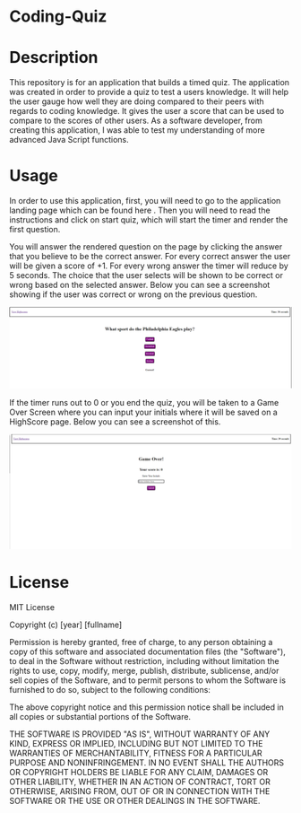 # Coding-Quiz
# Description
This repository is for an application that builds a timed quiz.
The application was created in order to provide a quiz to test a users knowledge. It will help the user gauge how well they are doing compared to their peers with regards to coding knowledge. It gives the user a score that can be used to compare to the scores of other users. As a software developer, from creating this application, I was able to test my understanding of more advanced Java Script functions.

# Usage
In order to use this application, first, you will need to go to the application landing page which can be found here <Placeholder>. Then you will need to read the instructions and click on start quiz, which will start the timer and render the first question. 

You will answer the rendered question on the page by clicking the answer that you believe to be the correct answer. For every correct answer the user will be given a score of +1. For every wrong answer the timer will reduce by 5 seconds. The choice that the user selects will be shown to be correct or wrong based on the selected answer. Below you can see a screenshot showing if the user was correct or wrong on the previous question.

![Alt text](assets/screenshot-Correct-Answer.PNG)

If the timer runs out to 0 or you end the quiz, you will be taken to a Game Over Screen where you can input your initials where it will be saved on a HighScore page. Below you can see a screenshot of this.

![Alt text](assets/screenshot-Enter-Initials.PNG)

# License
MIT License

Copyright (c) [year] [fullname]

Permission is hereby granted, free of charge, to any person obtaining a copy of this software and associated documentation files (the "Software"), to deal in the Software without restriction, including without limitation the rights to use, copy, modify, merge, publish, distribute, sublicense, and/or sell copies of the Software, and to permit persons to whom the Software is furnished to do so, subject to the following conditions:

The above copyright notice and this permission notice shall be included in all copies or substantial portions of the Software.

THE SOFTWARE IS PROVIDED "AS IS", WITHOUT WARRANTY OF ANY KIND, EXPRESS OR IMPLIED, INCLUDING BUT NOT LIMITED TO THE WARRANTIES OF MERCHANTABILITY, FITNESS FOR A PARTICULAR PURPOSE AND NONINFRINGEMENT. IN NO EVENT SHALL THE AUTHORS OR COPYRIGHT HOLDERS BE LIABLE FOR ANY CLAIM, DAMAGES OR OTHER LIABILITY, WHETHER IN AN ACTION OF CONTRACT, TORT OR OTHERWISE, ARISING FROM, OUT OF OR IN CONNECTION WITH THE SOFTWARE OR THE USE OR OTHER DEALINGS IN THE SOFTWARE.
